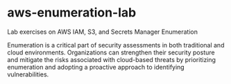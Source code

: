 # aws-enumeration-lab
Lab exercises on AWS IAM, S3, and Secrets Manager Enumeration

Enumeration is a critical part of security assessments in both traditional and cloud environments. Organizations can strengthen their security posture and mitigate the risks associated with cloud-based threats by prioritizing enumeration and adopting a proactive approach to identifying vulnerabilities. 

